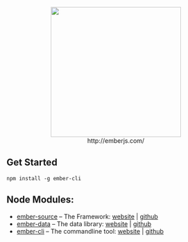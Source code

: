 <p align="center">
  <a href="http://emberjs.com"><img width="300" src="http://emberjs.com/images/brand/ember_Ember-Light.png"></a><br>
  http://emberjs.com/
</p>

## Get Started

```
npm install -g ember-cli
```

## Node Modules:

* [ember-source](https://www.npmjs.com/package/ember-source) – The Framework: [website](http://emberjs.com) | [github](https://github.com/emberjs/ember.js)
* [ember-data](https://www.npmjs.com/package/ember-data) – The data library: [website](http://emberjs.com/api/data/) | [github](https://github.com/emberjs/data)
* [ember-cli](https://www.npmjs.com/package/ember-cli) – The commandline tool: [website](http://ember-cli.com) | [github](https://github.com/ember-cli/ember-cli)
